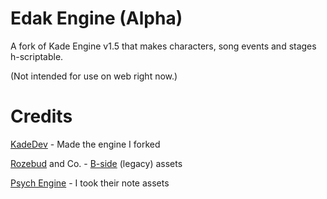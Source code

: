 # Edak Engine (Alpha)

A fork of Kade Engine v1.5 that makes characters, song events and stages h-scriptable.

(Not intended for use on web right now.)
# Credits
[KadeDev](https://github.com/KadeDev) - Made the engine I forked

[Rozebud](https://github.com/ThatRozebudDude) and Co. - [B-side](https://gamebanana.com/mods/42724) (legacy) assets

[Psych Engine](https://github.com/ShadowMario/FNF-PsychEngine) - I took their note assets
